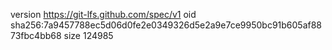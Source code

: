 version https://git-lfs.github.com/spec/v1
oid sha256:7a9457788ec5d06d0fe2e0349326d5e2a9e7ce9950bc91b605af8873fbc4bb68
size 124985
